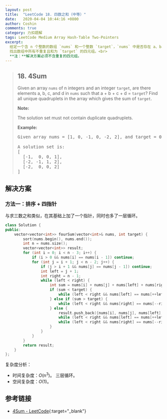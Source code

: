```yaml
---
layout: post
title:  "LeetCode 18. 四数之和（中等）"
date:   2020-04-04 10:44:16 +0800
author: Coshin
comments: true
category: 力扣题解
tags: LeetCode Medium Array Hash-Table Two-Pointers
excerpt:
  给定一个含 n 个整数的数组 `nums` 和一个整数 `target`，`nums` 中是否存在 a、b、c 和 d 使 a + b + c + d = `target`？
  找出数组中所有不重复且和为 `target` 的四元组。<br>
  **注：**解决方案必须不含重复的四元组。
---
```

> ## 18. 4Sum
> 
> Given an array `nums` of n integers and an integer `target`, are there
> elements a, b, c, and d in `nums` such that a + b + c + d = `target`? Find all
> unique quadruplets in the array which gives the sum of `target`.
> 
> **Note:**
> 
> The solution set must not contain duplicate quadruplets.
> 
> **Example:**
> 
> <pre>
> Given array nums = [1, 0, -1, 0, -2, 2], and target = 0.
> 
> A solution set is:
> [
>   [-1,  0, 0, 1],
>   [-2, -1, 1, 2],
>   [-2,  0, 0, 2]
> ]
> </pre>

## 解决方案

### 方法一：排序 + 四指针

与求三数之和类似，在其基础上加了一个指针，同时也多了一层循环。

```cpp
class Solution {
public:
    vector<vector<int>> fourSum(vector<int>& nums, int target) {
        sort(nums.begin(), nums.end());
        int n = nums.size();
        vector<vector<int>> result;
        for (int i = 0; i < n - 3; i++) {
            if (i > 0 && nums[i] == nums[i - 1]) continue;
            for (int j = i + 1; j < n - 2; j++) {
                if (j > i + 1 && nums[j] == nums[j - 1]) continue;
                int left = j + 1;
                int right = n - 1;
                while (left < right) {
                    int sum = nums[i] + nums[j] + nums[left] + nums[right];
                    if (sum < target) {
                        while (left < right && nums[left] == nums[++left]);
                    } else if (sum > target) {
                        while (left < right && nums[right] == nums[--right]);
                    } else {
                        result.push_back({nums[i], nums[j], nums[left], nums[right]});
                        while (left < right && nums[left] == nums[++left]);
                        while (left < right && nums[right] == nums[--right]);
                    }
                }
            }
        }
        return result;
    }
};
```

复杂度分析：
* 时间复杂度：*O*(n<sup>3</sup>)。
  三层循环。
* 空间复杂度：*O*(1)。

## 参考链接

* [4Sum - LeetCode](https://leetcode.com/problems/4sum/){:target="_blank"}
